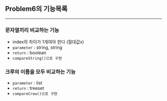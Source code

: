 ## Problem6의 기능목록

---
### 문자열끼리 비교하는 기능
* index의 차이가 1개여야 한다 (절대값x)
* `parameter` : string, string
* `return` : boolean
* `compareString()으로 구현`

### 크루의 이름을 모두 비교하는 기능
* `parameter` : list<list>
* `return` : treeset
* `compareCrew()으로 구현`










